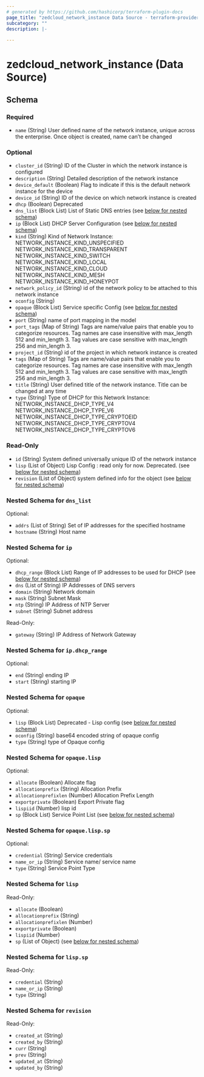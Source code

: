 ```yaml
---
# generated by https://github.com/hashicorp/terraform-plugin-docs
page_title: "zedcloud_network_instance Data Source - terraform-provider-zedcloud"
subcategory: ""
description: |-
  
---
```


# zedcloud_network_instance (Data Source)





<!-- schema generated by tfplugindocs -->
## Schema

### Required

- `name` (String) User defined name of the network instance, unique across the enterprise. Once object is created, name can’t be changed

### Optional

- `cluster_id` (String) ID of the Cluster in which the network instance is configured
- `description` (String) Detailed description of the network instance
- `device_default` (Boolean) Flag to indicate if this is the default network instance for the device
- `device_id` (String) ID of the device on which network instance is created
- `dhcp` (Boolean) Deprecated
- `dns_list` (Block List) List of Static DNS entries (see [below for nested schema](#nestedblock--dns_list))
- `ip` (Block List) DHCP Server Configuration (see [below for nested schema](#nestedblock--ip))
- `kind` (String) Kind of Network Instance:
NETWORK_INSTANCE_KIND_UNSPECIFIED
NETWORK_INSTANCE_KIND_TRANSPARENT
NETWORK_INSTANCE_KIND_SWITCH
NETWORK_INSTANCE_KIND_LOCAL
NETWORK_INSTANCE_KIND_CLOUD
NETWORK_INSTANCE_KIND_MESH
NETWORK_INSTANCE_KIND_HONEYPOT
- `network_policy_id` (String) id of the network policy to be attached to this network instance
- `oconfig` (String)
- `opaque` (Block List) Service specific Config (see [below for nested schema](#nestedblock--opaque))
- `port` (String) name of port mapping in the model
- `port_tags` (Map of String) Tags are name/value pairs that enable you to categorize resources. Tag names are case insensitive with max_length 512 and min_length 3. Tag values are case sensitive with max_length 256 and min_length 3.
- `project_id` (String) id of the project in which network instance is created
- `tags` (Map of String) Tags are name/value pairs that enable you to categorize resources. Tag names are case insensitive with max_length 512 and min_length 3. Tag values are case sensitive with max_length 256 and min_length 3.
- `title` (String) User defined title of the network instance. Title can be changed at any time
- `type` (String) Type of DHCP for this Network Instance:
NETWORK_INSTANCE_DHCP_TYPE_V4
NETWORK_INSTANCE_DHCP_TYPE_V6
NETWORK_INSTANCE_DHCP_TYPE_CRYPTOEID
NETWORK_INSTANCE_DHCP_TYPE_CRYPTOV4
NETWORK_INSTANCE_DHCP_TYPE_CRYPTOV6

### Read-Only

- `id` (String) System defined universally unique ID of the network instance
- `lisp` (List of Object) Lisp Config : read only for now. Deprecated. (see [below for nested schema](#nestedatt--lisp))
- `revision` (List of Object) system defined info for the object (see [below for nested schema](#nestedatt--revision))

<a id="nestedblock--dns_list"></a>
### Nested Schema for `dns_list`

Optional:

- `addrs` (List of String) Set of IP addresses for the specified hostname
- `hostname` (String) Host name


<a id="nestedblock--ip"></a>
### Nested Schema for `ip`

Optional:

- `dhcp_range` (Block List) Range of IP addresses to be used for DHCP (see [below for nested schema](#nestedblock--ip--dhcp_range))
- `dns` (List of String) IP Addresses of DNS servers
- `domain` (String) Network domain
- `mask` (String) Subnet Mask
- `ntp` (String) IP Address of NTP Server
- `subnet` (String) Subnet address

Read-Only:

- `gateway` (String) IP Address of Network Gateway

<a id="nestedblock--ip--dhcp_range"></a>
### Nested Schema for `ip.dhcp_range`

Optional:

- `end` (String) ending IP
- `start` (String) starting IP



<a id="nestedblock--opaque"></a>
### Nested Schema for `opaque`

Optional:

- `lisp` (Block List) Deprecated - Lisp config (see [below for nested schema](#nestedblock--opaque--lisp))
- `oconfig` (String) base64 encoded string of opaque config
- `type` (String) type of Opaque config

<a id="nestedblock--opaque--lisp"></a>
### Nested Schema for `opaque.lisp`

Optional:

- `allocate` (Boolean) Allocate flag
- `allocationprefix` (String) Allocation Prefix
- `allocationprefixlen` (Number) Allocation Prefix Length
- `exportprivate` (Boolean) Export Private flag
- `lispiid` (Number) lisp id
- `sp` (Block List) Service Point List (see [below for nested schema](#nestedblock--opaque--lisp--sp))

<a id="nestedblock--opaque--lisp--sp"></a>
### Nested Schema for `opaque.lisp.sp`

Optional:

- `credential` (String) Service credentials
- `name_or_ip` (String) Service name/ service name
- `type` (String) Service Point Type




<a id="nestedatt--lisp"></a>
### Nested Schema for `lisp`

Read-Only:

- `allocate` (Boolean)
- `allocationprefix` (String)
- `allocationprefixlen` (Number)
- `exportprivate` (Boolean)
- `lispiid` (Number)
- `sp` (List of Object) (see [below for nested schema](#nestedobjatt--lisp--sp))

<a id="nestedobjatt--lisp--sp"></a>
### Nested Schema for `lisp.sp`

Read-Only:

- `credential` (String)
- `name_or_ip` (String)
- `type` (String)



<a id="nestedatt--revision"></a>
### Nested Schema for `revision`

Read-Only:

- `created_at` (String)
- `created_by` (String)
- `curr` (String)
- `prev` (String)
- `updated_at` (String)
- `updated_by` (String)


